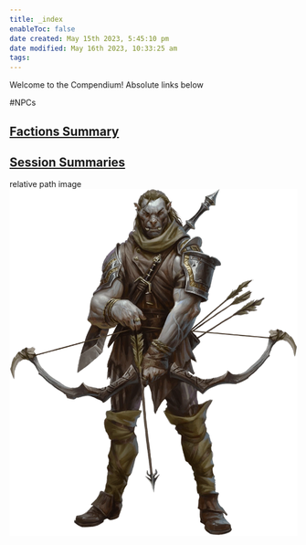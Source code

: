 ```yaml
---
title: _index
enableToc: false
date created: May 15th 2023, 5:45:10 pm
date modified: May 16th 2023, 10:33:25 am
tags: 
---
```


Welcome to the Compendium!
Absolute links below

#NPCs 
## [Factions Summary](Factions%20Summary.md)

## [Session Summaries](Session%20Summaries.md)

relative path image
![](attachments/Ziraj.png)
